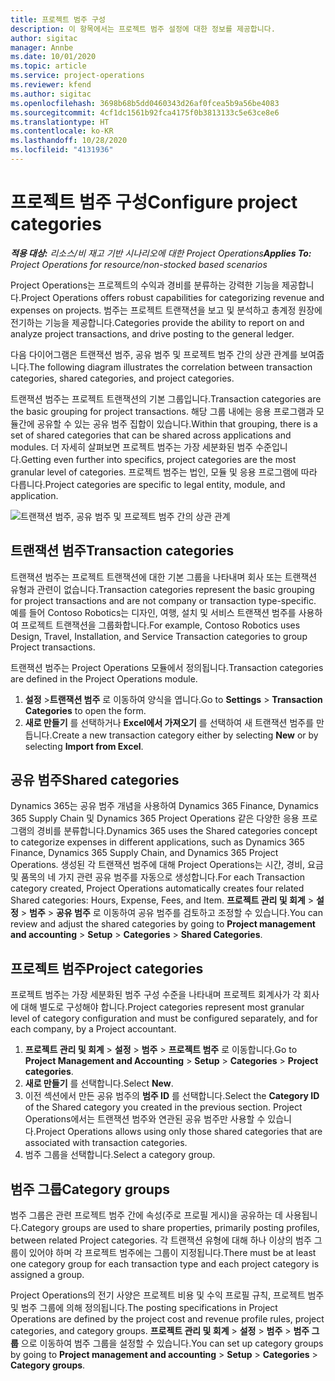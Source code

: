 ```yaml
---
title: 프로젝트 범주 구성
description: 이 항목에서는 프로젝트 범주 설정에 대한 정보를 제공합니다.
author: sigitac
manager: Annbe
ms.date: 10/01/2020
ms.topic: article
ms.service: project-operations
ms.reviewer: kfend
ms.author: sigitac
ms.openlocfilehash: 3698b68b5dd0460343d26af0fcea5b9a56be4083
ms.sourcegitcommit: 4cf1dc1561b92fca4175f0b3813133c5e63ce8e6
ms.translationtype: HT
ms.contentlocale: ko-KR
ms.lasthandoff: 10/28/2020
ms.locfileid: "4131936"
---
```

# <a name="configure-project-categories"></a><span data-ttu-id="64f87-103">프로젝트 범주 구성</span><span class="sxs-lookup"><span data-stu-id="64f87-103">Configure project categories</span></span>

<span data-ttu-id="64f87-104">_**적용 대상:** 리소스/비 재고 기반 시나리오에 대한 Project Operations_</span><span class="sxs-lookup"><span data-stu-id="64f87-104">_**Applies To:** Project Operations for resource/non-stocked based scenarios_</span></span>

<span data-ttu-id="64f87-105">Project Operations는 프로젝트의 수익과 경비를 분류하는 강력한 기능을 제공합니다.</span><span class="sxs-lookup"><span data-stu-id="64f87-105">Project Operations offers robust capabilities for categorizing revenue and expenses on projects.</span></span> <span data-ttu-id="64f87-106">범주는 프로젝트 트랜잭션을 보고 및 분석하고 총계정 원장에 전기하는 기능을 제공합니다.</span><span class="sxs-lookup"><span data-stu-id="64f87-106">Categories provide the ability to report on and analyze project transactions, and drive posting to the general ledger.</span></span>

<span data-ttu-id="64f87-107">다음 다이어그램은 트랜잭션 범주, 공유 범주 및 프로젝트 범주 간의 상관 관계를 보여줍니다.</span><span class="sxs-lookup"><span data-stu-id="64f87-107">The following diagram illustrates the correlation between transaction categories, shared categories, and project categories.</span></span> 

<span data-ttu-id="64f87-108">트랜잭션 범주는 프로젝트 트랜잭션의 기본 그룹입니다.</span><span class="sxs-lookup"><span data-stu-id="64f87-108">Transaction categories are the basic grouping for project transactions.</span></span> <span data-ttu-id="64f87-109">해당 그룹 내에는 응용 프로그램과 모듈간에 공유할 수 있는 공유 범주 집합이 있습니다.</span><span class="sxs-lookup"><span data-stu-id="64f87-109">Within that grouping, there is a set of shared categories that can be shared across applications and modules.</span></span> <span data-ttu-id="64f87-110">더 자세히 살펴보면 프로젝트 범주는 가장 세분화된 범주 수준입니다.</span><span class="sxs-lookup"><span data-stu-id="64f87-110">Getting even further into specifics, project categories are the most granular level of categories.</span></span> <span data-ttu-id="64f87-111">프로젝트 범주는 법인, 모듈 및 응용 프로그램에 따라 다릅니다.</span><span class="sxs-lookup"><span data-stu-id="64f87-111">Project categories are specific to legal entity, module, and application.</span></span>

![트랜잭션 범주, 공유 범주 및 프로젝트 범주 간의 상관 관계](media/project-categories.png)

## <a name="transaction-categories"></a><span data-ttu-id="64f87-113">트랜잭션 범주</span><span class="sxs-lookup"><span data-stu-id="64f87-113">Transaction categories</span></span>

<span data-ttu-id="64f87-114">트랜잭션 범주는 프로젝트 트랜잭션에 대한 기본 그룹을 나타내며 회사 또는 트랜잭션 유형과 관련이 없습니다.</span><span class="sxs-lookup"><span data-stu-id="64f87-114">Transaction categories represent the basic grouping for project transactions and are not company or transaction type-specific.</span></span> <span data-ttu-id="64f87-115">예를 들어 Contoso Robotics는 디자인, 여행, 설치 및 서비스 트랜잭션 범주를 사용하여 프로젝트 트랜잭션을 그룹화합니다.</span><span class="sxs-lookup"><span data-stu-id="64f87-115">For example, Contoso Robotics uses Design, Travel, Installation, and Service Transaction categories to group Project transactions.</span></span>

<span data-ttu-id="64f87-116">트랜잭션 범주는 Project Operations 모듈에서 정의됩니다.</span><span class="sxs-lookup"><span data-stu-id="64f87-116">Transaction categories are defined in the Project Operations module.</span></span> 
1. <span data-ttu-id="64f87-117">**설정** \>**트랜잭션 범주** 로 이동하여 양식을 엽니다.</span><span class="sxs-lookup"><span data-stu-id="64f87-117">Go to **Settings** \> **Transaction Categories** to open the form.</span></span> 
2. <span data-ttu-id="64f87-118">**새로 만들기** 를 선택하거나 **Excel에서 가져오기** 를 선택하여 새 트랜잭션 범주를 만듭니다.</span><span class="sxs-lookup"><span data-stu-id="64f87-118">Create a new transaction category either by selecting **New** or by selecting **Import from Excel**.</span></span>

## <a name="shared-categories"></a><span data-ttu-id="64f87-119">공유 범주</span><span class="sxs-lookup"><span data-stu-id="64f87-119">Shared categories</span></span>

<span data-ttu-id="64f87-120">Dynamics 365는 공유 범주 개념을 사용하여 Dynamics 365 Finance, Dynamics 365 Supply Chain 및 Dynamics 365 Project Operations 같은 다양한 응용 프로그램의 경비를 분류합니다.</span><span class="sxs-lookup"><span data-stu-id="64f87-120">Dynamics 365 uses the Shared categories concept to categorize expenses in different applications, such as Dynamics 365 Finance, Dynamics 365 Supply Chain, and Dynamics 365 Project Operations.</span></span> <span data-ttu-id="64f87-121">생성된 각 트랜잭션 범주에 대해 Project Operations는 시간, 경비, 요금 및 품목의 네 가지 관련 공유 범주를 자동으로 생성합니다.</span><span class="sxs-lookup"><span data-stu-id="64f87-121">For each Transaction category created, Project Operations automatically creates four related Shared categories: Hours, Expense, Fees, and Item.</span></span> <span data-ttu-id="64f87-122">**프로젝트 관리 및 회계** \> **설정** \> **범주** \> **공유 범주** 로 이동하여 공유 범주를 검토하고 조정할 수 있습니다.</span><span class="sxs-lookup"><span data-stu-id="64f87-122">You can review and adjust the shared categories by going to **Project management and accounting** \> **Setup** \> **Categories** \> **Shared Categories**.</span></span>

## <a name="project-categories"></a><span data-ttu-id="64f87-123">프로젝트 범주</span><span class="sxs-lookup"><span data-stu-id="64f87-123">Project categories</span></span>

<span data-ttu-id="64f87-124">프로젝트 범주는 가장 세분화된 범주 구성 수준을 나타내며 프로젝트 회계사가 각 회사에 대해 별도로 구성해야 합니다.</span><span class="sxs-lookup"><span data-stu-id="64f87-124">Project categories represent most granular level of category configuration and must be configured separately, and for each company, by a Project accountant.</span></span>

1. <span data-ttu-id="64f87-125">**프로젝트 관리 및 회계** \> **설정** \> **범주** \> **프로젝트 범주** 로 이동합니다.</span><span class="sxs-lookup"><span data-stu-id="64f87-125">Go to **Project Management and Accounting** \> **Setup** \> **Categories** \> **Project categories**.</span></span>
2. <span data-ttu-id="64f87-126">**새로 만들기** 를 선택합니다.</span><span class="sxs-lookup"><span data-stu-id="64f87-126">Select **New**.</span></span>
3. <span data-ttu-id="64f87-127">이전 섹션에서 만든 공유 범주의 **범주 ID** 를 선택합니다.</span><span class="sxs-lookup"><span data-stu-id="64f87-127">Select the **Category ID** of the Shared category you created in the previous section.</span></span> <span data-ttu-id="64f87-128">Project Operations에서는 트랜잭션 범주와 연관된 공유 범주만 사용할 수 있습니다.</span><span class="sxs-lookup"><span data-stu-id="64f87-128">Project Operations allows using only those shared categories that are associated with transaction categories.</span></span>
4. <span data-ttu-id="64f87-129">범주 그룹을 선택합니다.</span><span class="sxs-lookup"><span data-stu-id="64f87-129">Select a category group.</span></span>

## <a name="category-groups"></a><span data-ttu-id="64f87-130">범주 그룹</span><span class="sxs-lookup"><span data-stu-id="64f87-130">Category groups</span></span>

<span data-ttu-id="64f87-131">범주 그룹은 관련 프로젝트 범주 간에 속성(주로 프로필 게시)을 공유하는 데 사용됩니다.</span><span class="sxs-lookup"><span data-stu-id="64f87-131">Category groups are used to share properties, primarily posting profiles, between related Project categories.</span></span> <span data-ttu-id="64f87-132">각 트랜잭션 유형에 대해 하나 이상의 범주 그룹이 있어야 하며 각 프로젝트 범주에는 그룹이 지정됩니다.</span><span class="sxs-lookup"><span data-stu-id="64f87-132">There must be at least one category group for each transaction type and each project category is assigned a group.</span></span>

<span data-ttu-id="64f87-133">Project Operations의 전기 사양은 프로젝트 비용 및 수익 프로필 규칙, 프로젝트 범주 및 범주 그룹에 의해 정의됩니다.</span><span class="sxs-lookup"><span data-stu-id="64f87-133">The posting specifications in Project Operations are defined by the project cost and revenue profile rules, project categories, and category groups.</span></span> <span data-ttu-id="64f87-134">**프로젝트 관리 및 회계** \> **설정** \> **범주** \> **범주 그룹** 으로 이동하여 범주 그룹을 설정할 수 있습니다.</span><span class="sxs-lookup"><span data-stu-id="64f87-134">You can set up category groups by going to **Project management and accounting** \> **Setup** \> **Categories** \> **Category groups**.</span></span>
